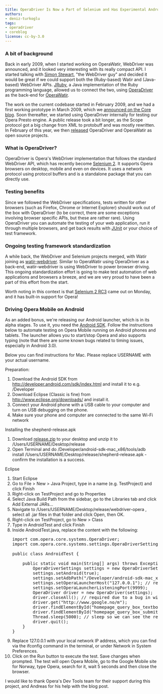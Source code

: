 ```yaml
---
title: OperaDriver Is Now a Part of Selenium and Has Experimental Android Support
authors:
- deniz-turkoglu
tags:
- operadriver
- coreblog
license: cc-by-3.0
---
```


<h3>A bit of background</h3>

<p>Back in early 2009, when I started working on OperaWatir, WebDriver was announced, and it looked very interesting with its really compact API. I started talking with <a href="http://twitter.com/#!/shs96c">Simon Stewart</a>, &quot;the WebDriver guy&quot; and decided it would be great if we could support both the (Ruby-based) Watir and (Java-based) WebDriver APIs. <a href="http://jruby.org/">JRuby</a>, a Java implementation of the Ruby programming language, allowed us to connect the two, using <a href="https://www.opera.com/developer/tools/operadriver/">OperaDriver</a> as the back-end for <a href="https://www.opera.com/developer/tools/operawatir/">OperaWatir</a>.</p>

<p>The work on the current codebase started in February 2009, and we had a first working prototype in March 2009, which we <a href="http://my.opera.com/core/blog/2009/03/06/test-automation-with-operawatir">announced on the Core blog</a>. Soon thereafter, we started using OperaDriver internally for testing our Opera Presto engine. A public release took a bit longer, as the Scope protocol got a big change from XML to protobuff and was mostly rewritten. In February of this year, we then <a href="https://www.opera.com/press/releases/2011/02/09/">released</a> OperaDriver and OperaWatir as open source projects.</p>

<h3>What is OperaDriver?</h3>

<p>OperaDriver is Opera&#39;s WebDriver implementation that follows the standard WebDriver API, which has recently become <a href="http://code.google.com/p/selenium/">Selenium 2</a>. It supports Opera browsers on desktop, mobile and even on devices. It uses a network protocol using protocol buffers and is a standalone package that you can directly use.</p>

<h3>Testing benefits</h3>

<p>Since we followed the WebDriver specifications, tests written for other browsers (such as Firefox, Chrome or Internet Explorer) should work out of the box with OperaDriver (to be correct, there are some exceptions involving browser specific APIs, but these are rather rare). Using OperaDriver you can automate the testing of your web application, run it through multiple browsers, and get back results with <a href="http://junit.sourceforge.net/">JUnit</a> or your choice of test framework.</p>

<h3>Ongoing testing framework standardization</h3>

<p>A while back, the WebDriver and Selenium projects merged, with Watir joining as <a href="https://github.com/jarib/watir-webdriver">watir-webdriver</a>. Similar to OperaWatir using OperaDriver as a back-end, watir-webdriver is using WebDriver to power browser driving. This ongoing standardization effort is going to make test automation of web applications and browsers a breeze, and we are very proud to have been a part of this effort from the start.</p>

<p>Worth noting in this context is that <a href="http://code.google.com/p/selenium/downloads/list">Selenium 2 RC3</a> came out on Monday, and it has built-in support for Opera!</p>

<h3>Driving Opera Mobile on Android</h3>

<p>As an added bonus, we&#39;re releasing our Android launcher, which is in its alpha stages. To use it, you need the <a href="http://developer.android.com/sdk/index.html">Android SDK</a>. Follow the instructions below to automate testing on Opera Mobile running on Android phones and tablets. The launcher allows you to start/stop Opera and also supports typing (note that there are some known bugs related to timing issues, especially in Android 3.0).</p>

<p>Below you can find instructions for Mac. Please replace USERNAME with your actual username.</p>

Preparation:
<ol><li>Download the Android SDK from <a href="http://developer.android.com/sdk/index.html" target="_blank">http://developer.android.com/sdk/index.html</a> and install it to e.g. /Developer</li><li>Download Eclipse (Classic is fine) from <a href="http://www.eclipse.org/downloads/" target="_blank">http://www.eclipse.org/downloads/</a> and install it.</li><li>Connect your Android phone with a USB cable to your computer and turn on USB debugging on the phone.</li><li>Make sure your phone and computer are connected to the same Wi-Fi network</li></ol>


Installing the shepherd-release.apk
<ol><li>Download <a href="http://files.myopera.com/deniz/files/release.zip" target="_blank">release.zip</a> to your desktop and unzip it to /Users/USERNAME/Desktop/release</li><li>Open Terminal and do /Developer/android-sdk-mac_x86/tools/adb install /Users/USERNAME/Desktop/release/shepherd-release.apk - confirm the installation is a success.</li></ol>

Eclipse
<ol><li>Start Eclipse</li><li>Go to File &gt; New &gt; Java Project, type in a name (e.g. TestProject) and click Finish</li><li>Right-click on TestProject and go to Properties</li><li>Select Java Build Path from the sidebar, go to the Libraries tab and click Add External JARs...</li><li>Navigate to /Users/USERNAME/Desktop/release/webdriver-opera , select all .jar files in that folder and click Open, then OK.</li><li>Right-click on TestProject, go to New &gt; Class</li><li>Type in AndroidTest and click Finish</li><li>Inside AndroidTest.java, replace the content with the following:

<pre>
import com.opera.core.systems.OperaDriver;
import com.opera.core.systems.settings.OperaDriverSettings;

public class AndroidTest {

	public static void main(String[] args) throws Exception {
		OperaDriverSettings settings = new OperaDriverSettings();
		settings.setAndroid(true);
		settings.setAdbPath(&quot;/Developer/android-sdk-mac_x86/tools/adb&quot;);
		settings.setOperaLauncherHost(&quot;127.0.0.1&quot;); // replace with your current IP
		settings.setOperaLauncherListeningPort(9999);
		OperaDriver driver = new OperaDriver(settings);
		driver.closeAll(); // required due to a bug in window-manager
		driver.get(&quot;http://www.google.no/m&quot;);
		driver.findElementById(&quot;homepage_query_box_textbox&quot;).sendKeys(&quot;Opera&quot;);
		driver.findElementById(&quot;homepage_query_box_submit&quot;).click();
		Thread.sleep(5000); // sleep so we can see the results
		driver.quit();
	}
}
</pre></li><li>Replace 127.0.0.1 with your local network IP address, which you can find via the ifconfig command in the terminal, or under Network in System Preferences.</li><li>Click on the Run button to execute the test. Save changes when prompted. The test will open Opera Mobile, go to the Google Mobile site for Norway, type Opera, search for it, wait 5 seconds and then close the browser.</li></ol>

<p>I would like to thank Opera&#39;s Dev Tools team for their support during this project, and Andreas for his help with the blog post.</p>
